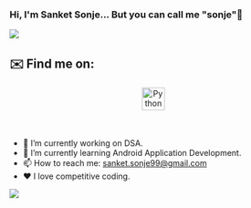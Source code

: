 ### Hi, I'm Sanket Sonje... But you can call me "sonje"👋

![](https://visitor-badge.laobi.icu/badge?page_id=ssonje.sonje)

## ✉️ Find me on:
<p align="center">
  <a href="https://www.linkedin.com/in/sanket-sonje-6801a3158/" target="_blank" rel="noopener noreferrer"> <img src="https://cdn.jsdelivr.net/npm/simple-icons@v3/icons/linkedin.svg" alt="Python" height="40" style="vertical-align:top; margin:4px"></a>
</p>
<br />

- 🔭 I’m currently working on DSA.
- 🌱 I’m currently learning Android Application Development.
- 📫 How to reach me: sanket.sonje99@gmail.com
- ❤️ I love competitive coding.

<img src="https://github-readme-stats.vercel.app/api/top-langs/?username=ssonje&&show_icons=true&title_color=ffffff&icon_color=bb2acf&text_color=daf7dc&bg_color=151515">
